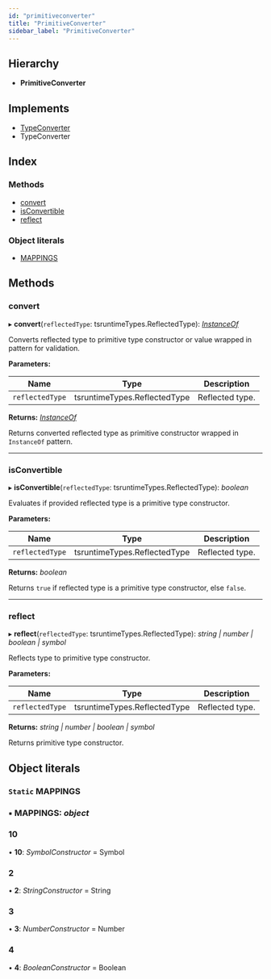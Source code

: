 ```yaml
---
id: "primitiveconverter"
title: "PrimitiveConverter"
sidebar_label: "PrimitiveConverter"
---
```


## Hierarchy

* **PrimitiveConverter**

## Implements

* [TypeConverter](../interfaces/types.typeconverter.md)
* TypeConverter

## Index

### Methods

* [convert](primitiveconverter.md#convert)
* [isConvertible](primitiveconverter.md#isconvertible)
* [reflect](primitiveconverter.md#reflect)

### Object literals

* [MAPPINGS](primitiveconverter.md#static-mappings)

## Methods

###  convert

▸ **convert**(`reflectedType`: tsruntimeTypes.ReflectedType): *[InstanceOf](instanceof.md)*

Converts reflected type to primitive type constructor or value wrapped in pattern for validation.

**Parameters:**

Name | Type | Description |
------ | ------ | ------ |
`reflectedType` | tsruntimeTypes.ReflectedType | Reflected type. |

**Returns:** *[InstanceOf](instanceof.md)*

Returns converted reflected type as primitive constructor wrapped in `InstanceOf` pattern.

___

###  isConvertible

▸ **isConvertible**(`reflectedType`: tsruntimeTypes.ReflectedType): *boolean*

Evaluates if provided reflected type is a primitive type constructor.

**Parameters:**

Name | Type | Description |
------ | ------ | ------ |
`reflectedType` | tsruntimeTypes.ReflectedType | Reflected type. |

**Returns:** *boolean*

Returns `true` if reflected type is a primitive type constructor, else `false`.

___

###  reflect

▸ **reflect**(`reflectedType`: tsruntimeTypes.ReflectedType): *string | number | boolean | symbol*

Reflects type to primitive type constructor.

**Parameters:**

Name | Type | Description |
------ | ------ | ------ |
`reflectedType` | tsruntimeTypes.ReflectedType | Reflected type. |

**Returns:** *string | number | boolean | symbol*

Returns primitive type constructor.

## Object literals

### `Static` MAPPINGS

### ▪ **MAPPINGS**: *object*

###  10

• **10**: *SymbolConstructor* = Symbol

###  2

• **2**: *StringConstructor* = String

###  3

• **3**: *NumberConstructor* = Number

###  4

• **4**: *BooleanConstructor* = Boolean
